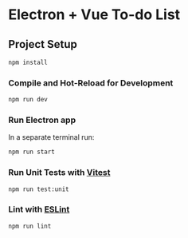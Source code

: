 # Electron + Vue To-do List

## Project Setup

```sh
npm install
```

### Compile and Hot-Reload for Development

```sh
npm run dev
```

### Run Electron app

In a separate terminal run:

```sh
npm run start
```

### Run Unit Tests with [Vitest](https://vitest.dev/)

```sh
npm run test:unit
```

### Lint with [ESLint](https://eslint.org/)

```sh
npm run lint
```